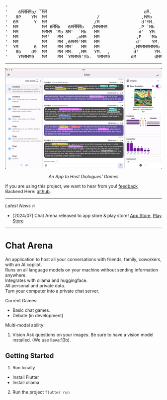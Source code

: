 <pre align="center">
'     ____   ___                                      _                                           
'    6MMMMb/ `MM                                     dM.                                          
'   8P    YM  MM                   /                ,MMb                                          
'  6M      Y  MM  __      ___     /M                d'YM.    ___  __   ____   ___  __      ___    
'  MM         MM 6MMb   6MMMMb   /MMMMM            ,P `Mb    `MM 6MM  6MMMMb  `MM 6MMb   6MMMMb   
'  MM         MMM9 `Mb 8M'  `Mb   MM               d'  YM.    MM69 " 6M'  `Mb  MMM9 `Mb 8M'  `Mb  
'  MM         MM'   MM     ,oMM   MM              ,P   `Mb    MM'    MM    MM  MM'   MM     ,oMM  
'  MM         MM    MM ,6MM9'MM   MM              d'    YM.   MM     MMMMMMMM  MM    MM ,6MM9'MM  
'  YM      6  MM    MM MM'   MM   MM             ,MMMMMMMMb   MM     MM        MM    MM MM'   MM  
'   8b    d9  MM    MM MM.  ,MM   YM.  ,         d'      YM.  MM     YM    d9  MM    MM MM.  ,MM  
'    YMMMM9  _MM_  _MM_`YMMM9'Yb.  YMMM9       _dM_     _dMM__MM_     YMMMM9  _MM_  _MM_`YMMM9'Yb.
</pre>
---
<p align="center">
  <img src="https://github.com/jonnyjohnson1/chat-arena/blob/main/ui_screenshot.png" style="max-width: 100%; height: auto; max-height: 350px;" alt="UI Chat Debates" />
</p>
<p align="center">
  <em>An App to Host Dialogues' Games</em>
</p>

If you are using this project, we want to hear from you!
[feedback](https://tally.so/r/3yyQQ6)  
Backend Here: [github](https://github.com/jonnyjohnson1/topos-cli).

---
*Latest News* 🔥
- [2024/07] Chat Arena released to app store & play store! [App Store](https://testflight.apple.com/join/TTwkvdqW), [Play Store](https://play.google.com/store/apps/details?id=com.dialogues.ch)

---

# Chat Arena

An application to host all your conversations with friends, family, coworkers, with an AI copilot.  
Runs on all language models on your machine without sending information anywhere.  
Integrates with ollama and huggingface.  
All personal and private data.  
Turn your computer into a private chat server.  

Current Games:
- Basic chat games.
- Debate (in development)

Multi-modal ability:
1. Vision
Ask questions on your images. Be sure to have a vision model installed. (We use llava:13b).

## Getting Started

1. Run locally
- Install Flutter
- Install ollama

2. Run the project 
`flutter run`

